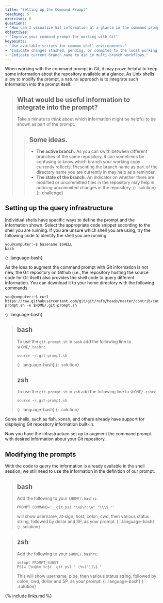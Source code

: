 ```yaml
---
title: "Setting up the Command Prompt"
teaching: 5
exercises: 0
questions:
- "How can I visualize Git information at a glance in the command prompt?"
objectives:
- "Improve your command prompt for working with Git"
keypoints:
- "Use available scripts for common shell environments."
- "Indicate changes stashed, pending, or commited to the local working copy."
- "Indicate current branch name to aid in multi-branch workflows."
---
```


When working with the command prompt in Git, it may prove helpful to keep
some information about the repository available at a glance. As Unix shells
allow to modify the prompt, a natural approach is to integrate such information
into the prompt itself.

> ## What would be useful information to integrate into the prompt?
>
> Take a minute to think about which information might be helpful to be shown as part of the prompt.
>
>> ## Some ideas.
>>
>> - **The active branch.** As you can swith between different branches of the same repository, it
>>   can sometimes be confusing to know which branch your working copy currently reflects. Presenting
>>   the branch name as part of the directory name you are currently in may help as a reminder.
>> - **The state of the branch.** An indicator on whether there are modified or uncommitted files in
>>   the repository may help in noticing uncommited changes in the repository.
> {: .solution}
{: .challenge}

## Setting up the query infrastructure

Individual shells have specific ways to define the prompt and the information shown. Select the
appropriate code snippet according to the shell you are running. If you are unsure which shell
you are using, try the following code to identify the shell you are running.

~~~
you@computer:~$ basename $SHELL
bash
~~~
{: .language-bash}

As the idea to augment the command prompt with Git information is not new, the Git repository on
Github (i.e., the repository hosting the source code for Git itself) also provides the shell code
to query different information. You can download it to your home directory with the following commands.

~~~
you@computer:~$ curl https://raw.githubusercontent.com/git/git/refs/heads/master/contrib/completion/git-prompt.sh -o $HOME/.git-prompt.sh
~~~
{: .language-bash}

> ## bash
>
> To use the `git-prompt.sh` in `bash` add the following line to `$HOME/.bashrc`.
> ~~~
> source ~/.git-prompt.sh
> ~~~
> {: .language-bash}
{: .solution}
> ## zsh
> To use the `git-prompt.sh` in `zsh` add the following line to `$HOME/.zshrc`.
> ~~~
> source ~/.git-prompt.sh
> ~~~
> {: .language-bash}
{: .solution}

Some shells, such as fish, xonsh, and others already have support for displaying Git repository information built-in.

Now you have the infrastructure set up to augment the command prompt with desired information about your Git repository.

## Modifying the prompts

With the code to query the information is already available in the shell session,  we still need to use the information in the definition of our prompt.

> ## bash
> Add the following to your `$HOME/.bashrc`.
> ~~~
> PROMPT_COMMAND='__git_ps1 "\u@\h:\w" "\\\$ "'
> ~~~
> will show username, at-sign, host, colon, cwd, then
> various status string, followed by dollar and SP, as
>   your prompt.
> {: .language-bash}
{: .solution}

> ## zsh
> Add the following to your `$HOME/.bashrc`.
> ~~~
> setopt PROMPT_SUBST
> PS1='[%n@%m %c$(__git_ps1 " (%s)")]\$ '
> ~~~
> This will show username, pipe, then various status string, followed by colon, cwd, dollar and SP, as your prompt.
> {: .language-bash}
{: .solution}


{% include links.md %}
